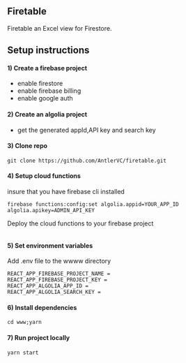 ## Firetable

Firetable an Excel view for Firestore.

## Setup instructions

#### 1) Create a firebase project

- enable firestore
- enable firebase billing
- enable google auth

#### 2) Create an algolia project

- get the generated appId,API key and search key

#### 3) Clone repo

```
git clone https://github.com/AntlerVC/firetable.git
```

#### 4) Setup cloud functions

insure that you have firebase cli installed

```
firebase functions:config:set algolia.appid=YOUR_APP_ID algolia.apikey=ADMIN_API_KEY
```

Deploy the cloud functions to your firebase project

```

```

#### 5) Set environment variables

Add .env file to the wwww directory

```
REACT_APP_FIREBASE_PROJECT_NAME =
REACT_APP_FIREBASE_PROJECT_KEY =
REACT_APP_ALGOLIA_APP_ID =
REACT_APP_ALGOLIA_SEARCH_KEY =
```

#### 6) Install dependencies

```
cd www;yarn
```

#### 7) Run project locally

```
yarn start
```
